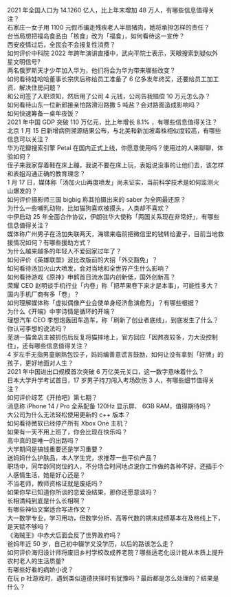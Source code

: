 2021 年全国人口为 14.1260 亿人，比上年末增加 48 万人，有哪些信息值得关注？  
石家庄一女子用 1100 元假币骗走残疾老人半扇猪肉，她将承担怎样的责任？  
台当局想把福岛食品由「核食」改为「福食」，如何看待这一宣传？  
西安疫情过后，全民会不会报复性消费？  
如何评价中科院 2022 年跨年演讲直播中，武向平院士表示，天眼搜索到疑似外星文明信号?  
两名俄罗斯天才少年加入华为，他们将会为华为带来哪些改变？  
如何看待娃哈哈董事长宗庆后称给员工准备了 6 亿多发年终奖，还要给员工加工资、解决住房问题？  
和公司签了入职须知，然后用了公司 4 元钱，公司告我赔偿 10 万元怎么办？  
如何看待山东一位新郎接亲怕路滑沿路撒 5 吨盐？会对路面造成影响吗？  
如何快速筹备一桌年夜饭？  
2021 年中国 GDP 突破 110 万亿元，比上年增长 8.1% ，有哪些信息值得关注？  
北京 1 月 15 日新增病例溯源结果公布，与北美和新加坡毒株相似度较高，有哪些信息可以关注？  
华为花瓣搜索引擎 Petal 在国内正式上线，你愿意使用吗？使用过的人来聊聊，体验如何？  
侄子来我家穿着鞋在床上蹦，我说不要在床上玩，表姐说没事的让他们去，该怎样和表姐沟通正确的教育理念？  
1 月 17 日，媒体称「汤加火山再度喷发」尚未证实，当前科学技术是如何监测火山爆发的？  
如何评价摄影师三国 bigbig 称其拍摄出来的 saber 为全网最还原？  
为什么一些哺乳动物，比如猫狗喜欢被摸头，人类却不喜欢？  
中伊启动 25 年全面合作协议，伊朗驻华大使称「两国关系现在非常好」，有哪些信息值得关注？  
媒体称广州男子在汤加失联两天，海啸来临前把微信里的钱转给妻子，目前当地救援情况如何？有哪些援助方式？  
为什么越来越多的年轻人不爱回家过年了？  
如何评价《英雄联盟》波比改版前的大招「外交豁免」？  
如何看待汤加火山大喷发，会对当地和全世界产生什么影响？  
如何看待游戏《原神》申鹤首日流水国内创新低，国外创新高？  
荣耀 CEO 赵明谈手机行业「内卷」称「把苹果卷下来才是本事」，可能性多大？国内手机厂商有多「卷」？  
如何理解媒体称「虚拟偶像产业会使单身经济愈演愈烈」？有哪些根据？  
为什么《开端》中李诗情是循环的开端？  
理想汽车 CEO 李想炮轰团车造车，称「刷新了创业者底线」，到底发生了什么？你认可李想的说法吗？  
芜湖一猫舍店主被抓伤后反复将猫摔地上，官方回应「因熬夜较多，力大没控制住」，还有哪些信息值得关注？  
4 岁左手无指男童娴熟包饺子，妈妈编善意谎言鼓励，如何让没有拿到「好牌」的孩子，更好地面对人生？  
2021 年中国进出口规模首次突破 6 万亿美元关口，这一数字意味着什么？  
日本大学升学考试首日，17 岁男子持刀闯入考场砍伤 3 人，有哪些细节值得关注？  
如何评价综艺《开拍吧》第七期？  
消息称 iPhone 14 / Pro 全系配备 120Hz 显示屏、 6GB RAM，值得期待吗？  
大公司为什么无法轻松使用更新的 c++ 版本？  
如何看待微软已经停产所有 Xbox One 主机？  
如果有一天不用上班了，你会比现在快乐吗？  
高中真的是唯一的出路吗？  
大学期间是搞钱重要还是学习重要？  
送妈妈什么护肤品，本人学生党，求推荐一些平价产品？  
职场中，同年龄同岗位的人，不分场合时间地点说你工作做的各种不好，还插手个人感情生活，她是好心还是？  
不当老师，教师资格证就是废纸吗？  
如果你早已知道你所谈的恋爱没结果，那你还愿意谈吗？  
长相清纯到底是什么长相啊？  
有哪些神仙文案适合写进作文？  
大一数学专业，学习用功，但数学分析、高等代数的期末成绩基本在及格线上下，是天赋不够吗？  
《海贼王》中赤犬后面会反了世界政府吗？  
爸妈年近 50 岁，自己初中辍学又没学历，以后的路该怎么走？  
如何评价海归设计师将废旧乡村学校改成养老院？哪些适老化设计能从本质上提升农村老人的生活质量?  
有哪些好看的病娇小说？  
在玩 p 社游戏时，遇到类似道德抉择时有犹豫吗？最后都是怎么处理的？结果是什么？  
